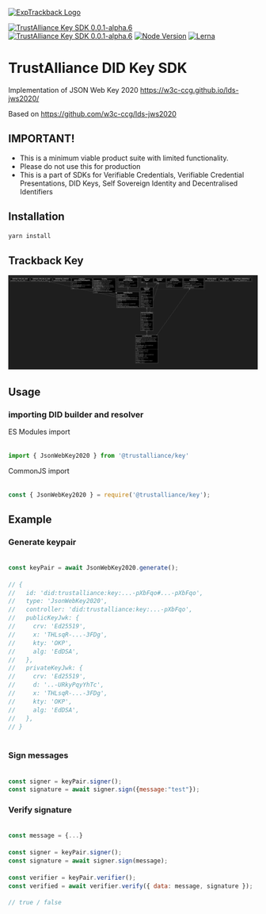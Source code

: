 [![ExpTrackback Logo](https://user-images.githubusercontent.com/2051324/127407635-236f8a7a-4ca6-410a-9fc4-add396743cfa.png)](https://trustalliance.co.nz/)

[![TrustAlliance Key SDK 0.0.1-alpha.6](https://img.shields.io/badge/trustalliance--key-0.0.1--alpha-green)](https://github.com/trustalliance-blockchain/trustalliance-verifiable/tree/main/packages/trustalliance-key)
[![TrustAlliance Key SDK 0.0.1-alpha.6](https://img.shields.io/badge/build-pass-blueviolet)](https://github.com/trustalliance-blockchain/trustalliance-verifiable/tree/main/packages)
[![Node Version](https://img.shields.io/badge/nodejs-14.0.0+-8ca)](https://nodejs.org/es/blog/release/v14.0.0)
[![Lerna](https://img.shields.io/badge/maintained%20with-lerna-cc00ff.svg)](https://lerna.js.org/)

# TrustAlliance DID Key SDK

Implementation of JSON Web Key 2020 <https://w3c-ccg.github.io/lds-jws2020/>

Based on <https://github.com/w3c-ccg/lds-jws2020>

## IMPORTANT!

* This is a minimum viable product suite with limited functionality.
* Please do not use this for production
* This is a part of SDKs for Verifiable Credentials, Verifiable Credential Presentations, DID Keys, Self Sovereign Identity and Decentralised Identifiers

## Installation

```bash
yarn install
```


## Trackback Key
![Architecture](Architecture.png)
## Usage

### importing DID builder and resolver

ES Modules import

```javascript

import { JsonWebKey2020 } from '@trustalliance/key'

```

CommonJS import

```javascript

const { JsonWebKey2020 } = require('@trustalliance/key');

```

## Example

### Generate keypair

```javascript

const keyPair = await JsonWebKey2020.generate();

// {
//   id: 'did:trustalliance:key:...-pXbFqo#...-pXbFqo',
//   type: 'JsonWebKey2020',
//   controller: 'did:trustalliance:key:...-pXbFqo',
//   publicKeyJwk: {
//     crv: 'Ed25519',
//     x: 'THLsqR-...-3FDg',
//     kty: 'OKP',
//     alg: 'EdDSA',
//   },
//   privateKeyJwk: {
//     crv: 'Ed25519',
//     d: '..-URkyPqyYhTc',
//     x: 'THLsqR-...-3FDg',
//     kty: 'OKP',
//     alg: 'EdDSA',
//   },
// }



```

### Sign messages

```javascript

const signer = keyPair.signer();
const signature = await signer.sign({message:"test"});

```

### Verify signature

```javascript

const message = {...}

const signer = keyPair.signer();
const signature = await signer.sign(message);

const verifier = keyPair.verifier();
const verified = await verifier.verify({ data: message, signature });

// true / false
```
